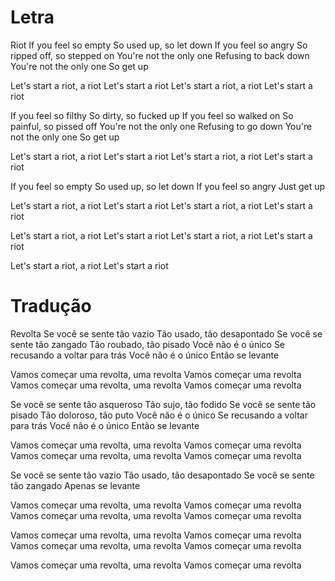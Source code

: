 

# Letra

Riot
If you feel so empty
So used up, so let down
If you feel so angry
So ripped off, so stepped on
You're not the only one
Refusing to back down
You're not the only one
So get up

Let's start a riot, a riot
Let's start a riot
Let's start a riot, a riot
Let's start a riot

If you feel so filthy
So dirty, so fucked up
If you feel so walked on
So painful, so pissed off
You're not the only one
Refusing to go down
You're not the only one
So get up

Let's start a riot, a riot
Let's start a riot
Let's start a riot, a riot
Let's start a riot

If you feel so empty
So used up, so let down
If you feel so angry
Just get up

Let's start a riot, a riot
Let's start a riot
Let's start a riot, a riot
Let's start a riot

Let's start a riot, a riot
Let's start a riot
Let's start a riot, a riot
Let's start a riot

Let's start a riot, a riot
Let's start a riot

# Tradução

Revolta
Se você se sente tão vazio
Tão usado, tão desapontado
Se você se sente tão zangado
Tão roubado, tão pisado
Você não é o único
Se recusando a voltar para trás
Você não é o único
Então se levante

Vamos começar uma revolta, uma revolta
Vamos começar uma revolta
Vamos começar uma revolta, uma revolta
Vamos começar uma revolta

Se você se sente tão asqueroso
Tão sujo, tão fodido
Se você se sente tão pisado
Tão doloroso, tão puto
Você não é o único
Se recusando a voltar para trás
Você não é o único
Então se levante

Vamos começar uma revolta, uma revolta
Vamos começar uma revolta
Vamos começar uma revolta, uma revolta
Vamos começar uma revolta

Se você se sente tão vazio
Tão usado, tão desapontado
Se você se sente tão zangado
Apenas se levante

Vamos começar uma revolta, uma revolta
Vamos começar uma revolta
Vamos começar uma revolta, uma revolta
Vamos começar uma revolta

Vamos começar uma revolta, uma revolta
Vamos começar uma revolta
Vamos começar uma revolta, uma revolta
Vamos começar uma revolta

Vamos começar uma revolta, uma revolta
Vamos começar uma revolta

